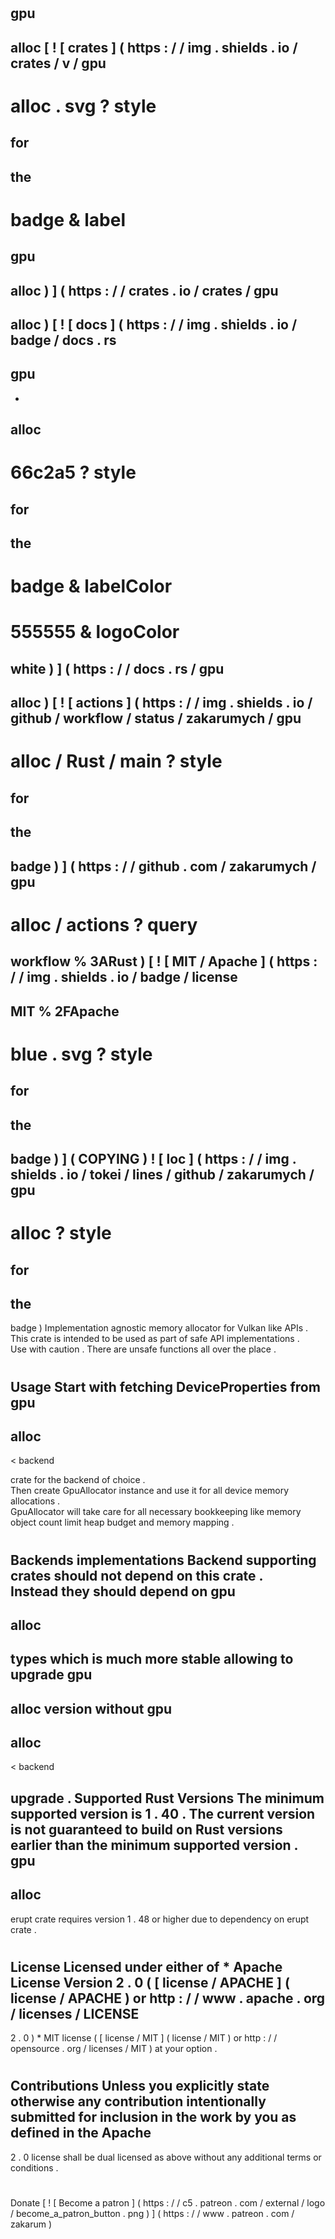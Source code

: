 #
gpu
-
alloc
[
!
[
crates
]
(
https
:
/
/
img
.
shields
.
io
/
crates
/
v
/
gpu
-
alloc
.
svg
?
style
=
for
-
the
-
badge
&
label
=
gpu
-
alloc
)
]
(
https
:
/
/
crates
.
io
/
crates
/
gpu
-
alloc
)
[
!
[
docs
]
(
https
:
/
/
img
.
shields
.
io
/
badge
/
docs
.
rs
-
gpu
-
-
alloc
-
66c2a5
?
style
=
for
-
the
-
badge
&
labelColor
=
555555
&
logoColor
=
white
)
]
(
https
:
/
/
docs
.
rs
/
gpu
-
alloc
)
[
!
[
actions
]
(
https
:
/
/
img
.
shields
.
io
/
github
/
workflow
/
status
/
zakarumych
/
gpu
-
alloc
/
Rust
/
main
?
style
=
for
-
the
-
badge
)
]
(
https
:
/
/
github
.
com
/
zakarumych
/
gpu
-
alloc
/
actions
?
query
=
workflow
%
3ARust
)
[
!
[
MIT
/
Apache
]
(
https
:
/
/
img
.
shields
.
io
/
badge
/
license
-
MIT
%
2FApache
-
blue
.
svg
?
style
=
for
-
the
-
badge
)
]
(
COPYING
)
!
[
loc
]
(
https
:
/
/
img
.
shields
.
io
/
tokei
/
lines
/
github
/
zakarumych
/
gpu
-
alloc
?
style
=
for
-
the
-
badge
)
Implementation
agnostic
memory
allocator
for
Vulkan
like
APIs
.
This
crate
is
intended
to
be
used
as
part
of
safe
API
implementations
.
\
Use
with
caution
.
There
are
unsafe
functions
all
over
the
place
.
#
#
Usage
Start
with
fetching
DeviceProperties
from
gpu
-
alloc
-
<
backend
>
crate
for
the
backend
of
choice
.
\
Then
create
GpuAllocator
instance
and
use
it
for
all
device
memory
allocations
.
\
GpuAllocator
will
take
care
for
all
necessary
bookkeeping
like
memory
object
count
limit
heap
budget
and
memory
mapping
.
#
#
#
#
Backends
implementations
Backend
supporting
crates
should
not
depend
on
this
crate
.
\
Instead
they
should
depend
on
gpu
-
alloc
-
types
which
is
much
more
stable
allowing
to
upgrade
gpu
-
alloc
version
without
gpu
-
alloc
-
<
backend
>
upgrade
.
Supported
Rust
Versions
The
minimum
supported
version
is
1
.
40
.
The
current
version
is
not
guaranteed
to
build
on
Rust
versions
earlier
than
the
minimum
supported
version
.
gpu
-
alloc
-
erupt
crate
requires
version
1
.
48
or
higher
due
to
dependency
on
erupt
crate
.
#
#
License
Licensed
under
either
of
*
Apache
License
Version
2
.
0
(
[
license
/
APACHE
]
(
license
/
APACHE
)
or
http
:
/
/
www
.
apache
.
org
/
licenses
/
LICENSE
-
2
.
0
)
*
MIT
license
(
[
license
/
MIT
]
(
license
/
MIT
)
or
http
:
/
/
opensource
.
org
/
licenses
/
MIT
)
at
your
option
.
#
#
Contributions
Unless
you
explicitly
state
otherwise
any
contribution
intentionally
submitted
for
inclusion
in
the
work
by
you
as
defined
in
the
Apache
-
2
.
0
license
shall
be
dual
licensed
as
above
without
any
additional
terms
or
conditions
.
#
#
Donate
[
!
[
Become
a
patron
]
(
https
:
/
/
c5
.
patreon
.
com
/
external
/
logo
/
become_a_patron_button
.
png
)
]
(
https
:
/
/
www
.
patreon
.
com
/
zakarum
)
